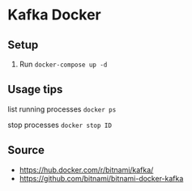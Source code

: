 # Kafka Docker

## Setup
1. Run `docker-compose up -d`

## Usage tips
list running processes `docker ps`

stop processes `docker stop ID`

## Source
- https://hub.docker.com/r/bitnami/kafka/
- https://github.com/bitnami/bitnami-docker-kafka
